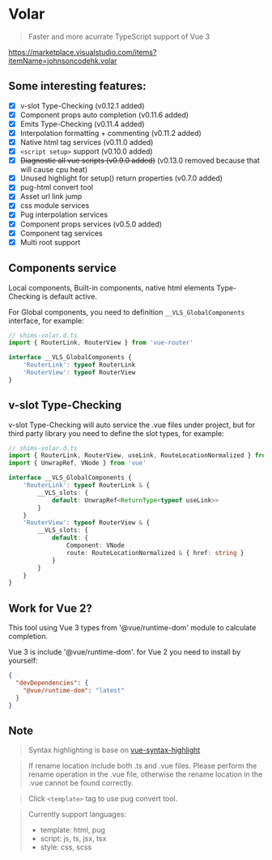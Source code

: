 # Volar

> Faster and more acurrate TypeScript support of Vue 3

https://marketplace.visualstudio.com/items?itemName=johnsoncodehk.volar

## Some interesting features:

- [x] v-slot Type-Checking (v0.12.1 added)
- [x] Component props auto completion (v0.11.6 added)
- [x] Emits Type-Checking (v0.11.4 added)
- [x] Interpolation formatting + commenting (v0.11.2 added)
- [x] Native html tag services (v0.11.0 added)
- [x] `<script setup>` support (v0.10.0 added)
- [x] ~~Diagnostic all vue scripts (v0.9.0 added)~~ (v0.13.0 removed because that will cause cpu heat)
- [x] Unused highlight for setup() return properties (v0.7.0 added)
- [x] pug-html convert tool
- [x] Asset url link jump
- [x] css module services
- [x] Pug interpolation services
- [x] Component props services (v0.5.0 added)
- [x] Component tag services
- [x] Multi root support

## Components service

Local components, Built-in components, native html elements Type-Checking is default active.

For Global components, you need to definition `__VLS_GlobalComponents` interface, for example:

```typescript
// shims-volar.d.ts
import { RouterLink, RouterView } from 'vue-router'

interface __VLS_GlobalComponents {
    'RouterLink': typeof RouterLink
    'RouterView': typeof RouterView
}
```

## v-slot Type-Checking

v-slot Type-Checking will auto service the .vue files under project, but for third party library you need to define the slot types, for example:

```typescript
// shims-volar.d.ts
import { RouterLink, RouterView, useLink, RouteLocationNormalized } from 'vue-router'
import { UnwrapRef, VNode } from 'vue'

interface __VLS_GlobalComponents {
	'RouterLink': typeof RouterLink & {
		__VLS_slots: {
			default: UnwrapRef<ReturnType<typeof useLink>>
		}
	}
	'RouterView': typeof RouterView & {
		__VLS_slots: {
			default: {
				Component: VNode
				route: RouteLocationNormalized & { href: string }
			}
		}
	}
}
```

## Work for Vue 2?

This tool using Vue 3 types from '@vue/runtime-dom' module to calculate completion.

Vue 3 is include '@vue/runtime-dom'. for Vue 2 you need to install by yourself:

```json
{
  "devDependencies": {
    "@vue/runtime-dom": "latest"
  }
}
```

## Note

> Syntax highlighting is base on [vue-syntax-highlight](https://github.com/vuejs/vue-syntax-highlight)

> If rename location include both .ts and .vue files. Please perform the rename operation in the .vue file, otherwise the rename location in the .vue cannot be found correctly.

> Click `<template>` tag to use pug convert tool.

> Currently support languages:
> - template: html, pug
> - script: js, ts, jsx, tsx
> - style: css, scss
